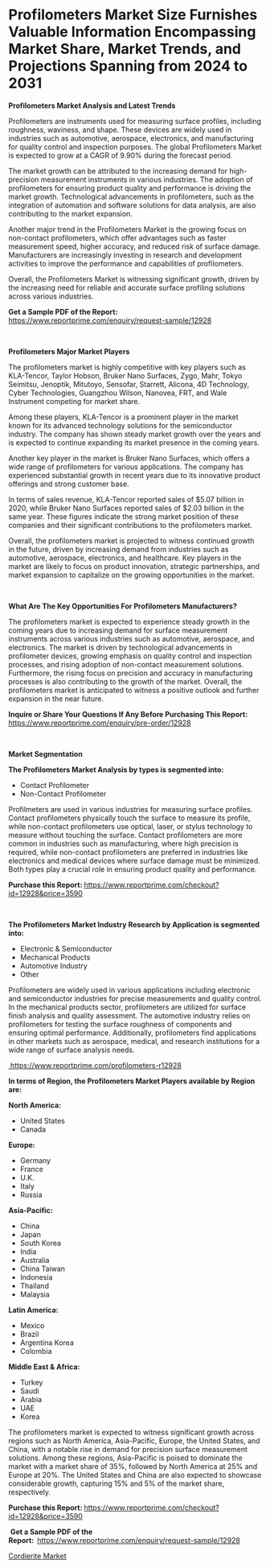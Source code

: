 <p><h1>Profilometers Market Size Furnishes Valuable Information Encompassing Market Share, Market Trends, and Projections Spanning from 2024 to 2031</h1></p><p><strong>Profilometers Market Analysis and Latest Trends</strong></p>
<p><p>Profilometers are instruments used for measuring surface profiles, including roughness, waviness, and shape. These devices are widely used in industries such as automotive, aerospace, electronics, and manufacturing for quality control and inspection purposes. The global Profilometers Market is expected to grow at a CAGR of 9.90% during the forecast period. </p><p>The market growth can be attributed to the increasing demand for high-precision measurement instruments in various industries. The adoption of profilometers for ensuring product quality and performance is driving the market growth. Technological advancements in profilometers, such as the integration of automation and software solutions for data analysis, are also contributing to the market expansion.</p><p>Another major trend in the Profilometers Market is the growing focus on non-contact profilometers, which offer advantages such as faster measurement speed, higher accuracy, and reduced risk of surface damage. Manufacturers are increasingly investing in research and development activities to improve the performance and capabilities of profilometers.</p><p>Overall, the Profilometers Market is witnessing significant growth, driven by the increasing need for reliable and accurate surface profiling solutions across various industries.</p></p>
<p><strong>Get a Sample PDF of the Report:&nbsp;</strong> <a href="https://www.reportprime.com/enquiry/request-sample/12928">https://www.reportprime.com/enquiry/request-sample/12928</a></p>
<p>&nbsp;</p>
<p><strong>Profilometers Major Market Players</strong></p>
<p><p>The profilometers market is highly competitive with key players such as KLA-Tencor, Taylor Hobson, Bruker Nano Surfaces, Zygo, Mahr, Tokyo Seimitsu, Jenoptik, Mitutoyo, Sensofar, Starrett, Alicona, 4D Technology, Cyber Technologies, Guangzhou Wilson, Nanovea, FRT, and Wale Instrument competing for market share.</p><p>Among these players, KLA-Tencor is a prominent player in the market known for its advanced technology solutions for the semiconductor industry. The company has shown steady market growth over the years and is expected to continue expanding its market presence in the coming years.</p><p>Another key player in the market is Bruker Nano Surfaces, which offers a wide range of profilometers for various applications. The company has experienced substantial growth in recent years due to its innovative product offerings and strong customer base.</p><p>In terms of sales revenue, KLA-Tencor reported sales of $5.07 billion in 2020, while Bruker Nano Surfaces reported sales of $2.03 billion in the same year. These figures indicate the strong market position of these companies and their significant contributions to the profilometers market.</p><p>Overall, the profilometers market is projected to witness continued growth in the future, driven by increasing demand from industries such as automotive, aerospace, electronics, and healthcare. Key players in the market are likely to focus on product innovation, strategic partnerships, and market expansion to capitalize on the growing opportunities in the market.</p></p>
<p>&nbsp;</p>
<p><strong>What Are The Key Opportunities For Profilometers Manufacturers?</strong></p>
<p><p>The profilometers market is expected to experience steady growth in the coming years due to increasing demand for surface measurement instruments across various industries such as automotive, aerospace, and electronics. The market is driven by technological advancements in profilometer devices, growing emphasis on quality control and inspection processes, and rising adoption of non-contact measurement solutions. Furthermore, the rising focus on precision and accuracy in manufacturing processes is also contributing to the growth of the market. Overall, the profilometers market is anticipated to witness a positive outlook and further expansion in the near future.</p></p>
<p><strong>Inquire or Share Your Questions If Any Before Purchasing This Report:</strong> <a href="https://www.reportprime.com/enquiry/pre-order/12928">https://www.reportprime.com/enquiry/pre-order/12928</a></p>
<p>&nbsp;</p>
<p><strong>Market Segmentation</strong></p>
<p><strong>The Profilometers Market Analysis by types is segmented into:</strong></p>
<p><ul><li>Contact Profilometer</li><li>Non-Contact Profilometer</li></ul></p>
<p><p>Profilmeters are used in various industries for measuring surface profiles. Contact profilometers physically touch the surface to measure its profile, while non-contact profilometers use optical, laser, or stylus technology to measure without touching the surface. Contact profilometers are more common in industries such as manufacturing, where high precision is required, while non-contact profilometers are preferred in industries like electronics and medical devices where surface damage must be minimized. Both types play a crucial role in ensuring product quality and performance.</p></p>
<p><strong>Purchase this Report:&nbsp;</strong><a href="https://www.reportprime.com/checkout?id=12928&price=3590">https://www.reportprime.com/checkout?id=12928&price=3590</a></p>
<p>&nbsp;</p>
<p><strong>The Profilometers Market Industry Research by Application is segmented into:</strong></p>
<p><ul><li>Electronic & Semiconductor</li><li>Mechanical Products</li><li>Automotive Industry</li><li>Other</li></ul></p>
<p><p>Profilometers are widely used in various applications including electronic and semiconductor industries for precise measurements and quality control. In the mechanical products sector, profilometers are utilized for surface finish analysis and quality assessment. The automotive industry relies on profilometers for testing the surface roughness of components and ensuring optimal performance. Additionally, profilometers find applications in other markets such as aerospace, medical, and research institutions for a wide range of surface analysis needs.</p></p>
<p><a href="https://www.reportprime.com/profilometers-r12928">&nbsp;https://www.reportprime.com/profilometers-r12928</a></p>
<p><strong>In terms of Region, the Profilometers Market Players available by Region are:</strong></p>
<p>
    <p> <strong> North America: </strong>
        <ul>
            <li>United States</li>
            <li>Canada</li>
        </ul>
        </p> 
    <p> <strong> Europe: </strong>
        <ul>
            <li>Germany</li>
            <li>France</li>
            <li>U.K.</li>
            <li>Italy</li>
            <li>Russia</li>
        </ul>
        </p> 
    <p> <strong> Asia-Pacific: </strong>
        <ul>
            <li>China</li>
            <li>Japan</li>
            <li>South Korea</li>
            <li>India</li>
            <li>Australia</li>
            <li>China Taiwan</li>
            <li>Indonesia</li>
            <li>Thailand</li>
            <li>Malaysia</li>
        </ul>
        </p> 
    <p> <strong> Latin America: </strong>
        <ul>
            <li>Mexico</li>
            <li>Brazil</li>
            <li>Argentina Korea</li>
            <li>Colombia</li>
        </ul>
        </p> 
    <p> <strong> Middle East & Africa: </strong>
        <ul>
            <li>Turkey</li>
            <li>Saudi</li>
            <li>Arabia</li>
            <li>UAE</li>
            <li>Korea</li>
        </ul>
    </p>
    </p>
<p><p>The profilometers market is expected to witness significant growth across regions such as North America, Asia-Pacific, Europe, the United States, and China, with a notable rise in demand for precision surface measurement solutions. Among these regions, Asia-Pacific is poised to dominate the market with a market share of 35%, followed by North America at 25% and Europe at 20%. The United States and China are also expected to showcase considerable growth, capturing 15% and 5% of the market share, respectively.</p></p>
<p><strong>Purchase this Report: </strong><a href="https://www.reportprime.com/checkout?id=12928&price=3590">https://www.reportprime.com/checkout?id=12928&price=3590</a></p>
<p>&nbsp;<strong>Get a Sample PDF of the Report:&nbsp;&nbsp;</strong><a href="https://www.reportprime.com/enquiry/request-sample/12928">https://www.reportprime.com/enquiry/request-sample/12928</a></p>
<p><strong></strong></p>
<p><p><a href="https://fuschia-pecorino-a6d.notion.site/Cordierite-Market-Analysis-Examines-its-Scope-on-Growth-Opportunities-and-Forecasted-Trends-Spannin-7afd761dd39b4433a6c01d2857857c0f">Cordierite Market</a></p></p>